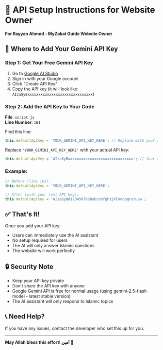 # 🔑 API Setup Instructions for Website Owner

**For Rayyan Ahmed - MyZakat Guide Website Owner**

## 📍 Where to Add Your Gemini API Key

### Step 1: Get Your Free Gemini API Key
1. Go to [Google AI Studio](https://makersuite.google.com/app/apikey)
2. Sign in with your Google account
3. Click "Create API Key"
4. Copy the API key (it will look like: `AIzaSyBxxxxxxxxxxxxxxxxxxxxxxxxxxxxxx`)

### Step 2: Add the API Key to Your Code

**File**: `script.js`  
**Line Number**: `161`

Find this line:
```javascript
this.defaultApiKey = 'YOUR_GEMINI_API_KEY_HERE'; // Replace with your actual Gemini API key
```

Replace `'YOUR_GEMINI_API_KEY_HERE'` with your actual API key:
```javascript
this.defaultApiKey = 'AIzaSyBxxxxxxxxxxxxxxxxxxxxxxxxxxxxxx'; // Your real API key here
```

### Example:
```javascript
// Before (line 161):
this.defaultApiKey = 'YOUR_GEMINI_API_KEY_HERE';

// After (with your real API key):
this.defaultApiKey = 'AIzaSyBd1234567890abcdefghijklmnopqrstuvw';
```

## ✅ That's It!

Once you add your API key:
- Users can immediately use the AI assistant
- No setup required for users
- The AI will only answer Islamic questions
- The website will work perfectly

## 🔒 Security Note

- Keep your API key private
- Don't share the API key with anyone
- Google Gemini API is free for normal usage (using gemini-2.5-flash model - latest stable version)
- The AI assistant will only respond to Islamic topics

## 📞 Need Help?

If you have any issues, contact the developer who set this up for you.

---

**May Allah bless this effort! آمین** 🤲